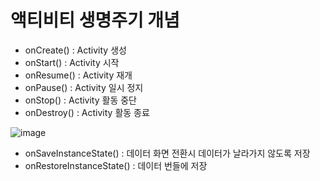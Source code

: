 # 액티비티 생명주기 개념
- onCreate() : Activity 생성
- onStart() : Activity 시작
- onResume() : Activity 재개
- onPause() : Activity 일시 정지
- onStop() : Activity 활동 중단
- onDestroy() : Activity 활동 종료

![image](https://user-images.githubusercontent.com/6762927/82819981-4d97a900-9edc-11ea-88d1-73d14a069d51.png)

- onSaveInstanceState() : 데이터 화면 전환시 데이터가 날라가지 않도록 저장
- onRestoreInstanceState() : 데이터 번들에 저장